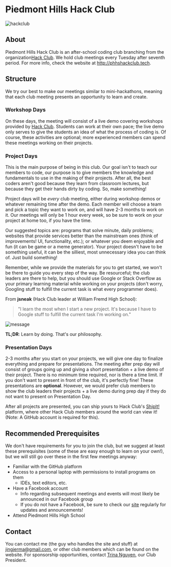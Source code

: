 # Piedmont Hills Hack Club
![hackclub](https://puu.sh/xfpou/f38f6e3f9a.png)
## About
Piedmont Hills Hack Club is an after-school coding club branching from the
organization[Hack Club](https://hackclub.com). We hold club meetings every
Tuesday after seventh period. For more info, check the website at
http://phhshackclub.tech.
## Structure
We try our best to make our meetings similar to mini-hackathons, meaning that
each club meeting presents an opportunity to learn and create.
### Workshop Days
On these days, the meeting will consist of a live demo covering workshops
provided by [Hack Club](https://hackclub.com). Students can work at their own
pace; the live demo only serves to give the students an idea of what the process
of coding is. Of course, these activities are optional; more experienced members
can spend these meetings working on their projects.
### Project Days
This is the main purpose of being in this club. Our goal isn't to teach our
members to code, our purpose is to give members the knowledge and fundamentals
to use in the making of their projects. After all, the best coders aren't good
because they learn from classroom lectures, but because they get their hands
dirty by coding. So, make something!

Project days will be *every* club meeting, either during workshop demos or
whatever remaining time after the demo. Each member will choose a team and pick
a topic they want to work on, and will have 2-3 months to work on it. Our meetings
will only be 1 hour every week, so be sure to work on your project at home too,
if you have the time.

Our suggested topics are: programs that solve minute, daily problems;
websites that provide services better than the mainstream ones
(think of improvements! UI, functionality, etc.); or whatever you deem enjoyable
and fun (it can be game or a meme generator). Your project doesn't have to be
something useful, it can be the silliest, most unnecessary idea you can think
of. Just build something!

Remember, while we provide the materials for you to get started, we won't be
there to guide you every step of the way. Be resourceful; the club leaders are
there to help, but you should use Google or Stack Overflow as your primary
learning material while working on your projects (don't worry,
Googling stuff to fulfill the current task is what every programmer does).

From **jsneak** (Hack Club leader at William Fremd High School):
> "I learn the most when I start a new project. It's because I have to
Google stuff to fulfill the current task I'm working on."

![message](https://puu.sh/xfomC/5743a96070.png)

**TL;DR**: Learn by doing. That's our philosophy.

### Presentation Days
2-3 months after you start on your projects, we will give one day to finalize
everything and prepare for presentations. The meeting after prep day will
consist of groups going up and giving a short presentation + a live demo of
their project. There is no minimum time required, nor is there a time limit.
If you don't want to present in front of the club, it's perfectly fine! These
presentations are **optional**. However, we would prefer club members to show the
club leaders their projects + a live demo during prep day if they do not want
to present on Presentation Day.

After all projects are presented, you can ship yours to Hack Club's
[ShipIt!](https://shipit.hackclub.com) platform, where other Hack Club members
around the world can view it! (Note: A GitHub account is required for this).

## Recommended Prerequisites
We don't have requirements for you to join the club, but we suggest at least
these prerequisites (some of these are easy enough to learn on your own!), but
we will still go over these in the first few meetings anyway:
* Familiar with the GitHub platform
* Access to a personal laptop with permissions to install programs on them
    * IDEs, text editors, etc.
* Have a Facebook account
    * Info regarding subsequent meetings and events
    will most likely be announced in our Facebook group
    * If you do not have a Facebook, be sure to check our
    [site](https://phhshackclub.tech) regularly for updates and announcements!
* Attend Piedmont Hills High School

## Contact
You can contact me (the guy who handles the site and stuff) at
[jingjerma@gmail.com](mailto:jingjerma@gmail.com), or other club members
which can be found on the website. For sponsorship opportunities, contact
[Trina Nguyen](mailto:tvrn@gmail.com), our Club President.
